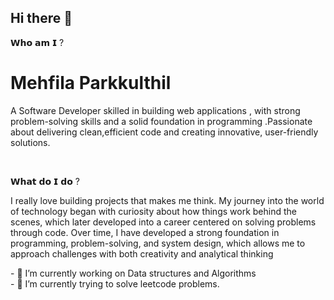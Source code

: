 ## Hi there 👋
<p>𝗪𝗵𝗼 𝗮𝗺 𝗜 ?</p>
<h1>Mehfila Parkkulthil</h1>
<p>A Software Developer skilled in building web applications , with strong problem-solving skills and a solid foundation in programming .Passionate about delivering clean,efficient code and creating innovative, user-friendly solutions.</p>
<br>
<p>𝗪𝗵𝗮𝘁 𝗱𝗼 𝗜 𝗱𝗼 ?</p>
<p>I really love building projects that makes me think. My journey into the world of technology began with curiosity about how things work behind the scenes, which later developed into a career centered on solving problems through code. Over time, I have developed a strong foundation in programming, problem-solving, and system design, which allows me to approach challenges with both creativity and analytical thinking</p>
<p>- 🔭 I’m currently working on Data structures and Algorithms <br>
- 🌱 I’m currently trying to solve leetcode problems.</p>


